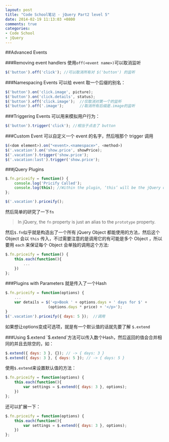 ```yaml
---
layout: post
title: "Code School笔记 - jQuery Part2 level 5"
date: 2014-02-19 11:13:03 +0800
comments: true
categories: 
- Code School
- jQuery
---
```

##Advanced Events

###Removing event handlers
使用`off(<event name>)`可以取消监听
```javascript
$('button').off('click'); //可以取消所有对 $('button') 的监听
```

###Namespacing Events
可以给 event 取一个后缀的别名：
```javascript
$('button').on('click.image', picture);
$('button').on('click.details', status);
$('button').off('click.image');  //仅取消对第一个的监听
$('button').off('.image');       //取消所有后缀是.image的监听
```

###Triggering Events
可以用来模拟用户行为：
```javascript
$('button').trigger('click'); //相当于点击了 button
```

###Custom Event
可以自定义一个 event 的名字，然后哦那个 trigger 调用
```javascript
$(<dom element>).on("<event>.<namespace>", <method>)
$('.vacation').on('show.price', showPrice);
$('.vacation').trigger('show.price');
$('.vacation:last').trigger('show.price');
```

###jQuery Plugins
```javascript
$.fn.priceify = function() {
	console.log('Pricify Called');
	console.log(this); //Within the plugin, ‘this’ will be the jQuery object the plugin was called on
};

$('.vacation').priceify();
```
然后简单的研究了一下`fn`

> In jQuery, the `fn` property is just an alias to the `prototype` property.

然后`$.fn`似乎就是构造出了一个所有 jQuery Object 都能使用的方法，然后这个 Object 会以 `this` 传入，不过需要注意的是调用它的有可能是多个 Object ，所以要用 `each` 来保证每个 Object 会单独的调用这个方法:
```javascript
$.fn.priceify = function() {
	this.each(function(){
		...
	})
};
```

###Plugins with Parameters
就是传入了一个Hash
```javascript
$.fn.priceify = function(options) {
    ...
    var details = $('<p>Book ' + options.days + ' days for $' +
                   (options.days * price) + '</p>');
}
$('.vacation').priceify({ days: 5 });  //调用
```

如果想让options变成可选项，就是有一个默认值的话就先要了解 `$.extend`

###Using $.extend
`$.extend`方法可以传入数个Hash，然后返回的值会合并相同的并且去除空的，如：

```javascript
$.extend({ days: 3 }, {}); // -> { days: 3 }
$.extend({ days: 3 }, { days: 5 }); // -> { days: 5 }
```   
使用`$.extend`来设置默认值的方法：
```javascript
$.fn.priceify = function(options) {
	this.each(function(){
		var settings = $.extend({ days: 3 }, options);
	})
};
```

还可以扩展一下：
```javascript
$.fn.priceify = function(options) {
	this.each(function(){
		var settings = $.extend({ days: 3 }, options);
	})
};
```
